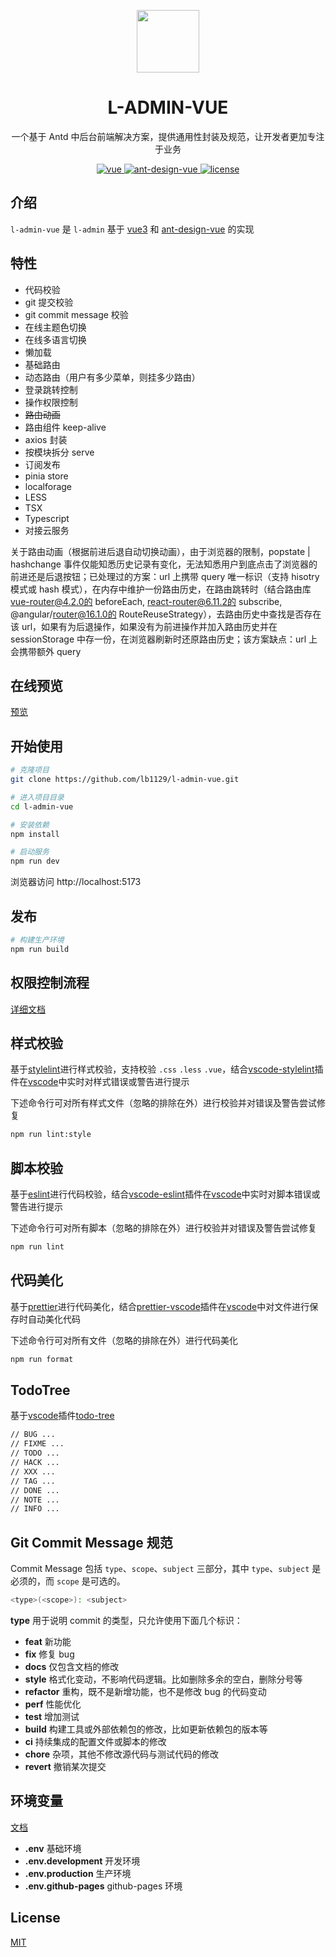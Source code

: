 <p align="center">
  <a href="https://www.leibo.group/l-admin-vue/">
    <img width="100" src="https://github.com/lb1129/l-admin-vue/blob/master/src/assets/image/logo.svg">
  </a>
</p>

<h1 align="center">L-ADMIN-VUE</h1>

<p align="center">一个基于 Antd 中后台前端解决方案，提供通用性封装及规范，让开发者更加专注于业务</p>

<p align="center">
  <a href="https://github.com/vuejs/core">
    <img src="https://img.shields.io/badge/vue-3.3.2-brightgreen.svg" alt="vue">
  </a>
  <a href="https://github.com/vueComponent/ant-design-vue">
    <img src="https://img.shields.io/badge/antv-3.2.20-brightgreen.svg" alt="ant-design-vue">
  </a>
  <a href="https://github.com/lb1129/l-admin-vue/blob/master/LICENSE">
    <img src="https://img.shields.io/github/license/mashape/apistatus.svg" alt="license">
  </a>
</p>

## 介绍

`l-admin-vue` 是 `l-admin` 基于 [vue3](https://github.com/vuejs/core) 和 [ant-design-vue](https://github.com/vueComponent/ant-design-vue) 的实现

## 特性

- 代码校验
- git 提交校验
- git commit message 校验
- 在线主题色切换
- 在线多语言切换
- 懒加载
- 基础路由
- 动态路由（用户有多少菜单，则挂多少路由）
- 登录跳转控制
- 操作权限控制
- ~~路由动画~~
- 路由组件 keep-alive
- axios 封装
- 按模块拆分 serve
- 订阅发布
- pinia store
- localforage
- LESS
- TSX
- Typescript
- 对接云服务

关于路由动画（根据前进后退自动切换动画），由于浏览器的限制，popstate | hashchange 事件仅能知悉历史记录有变化，无法知悉用户到底点击了浏览器的前进还是后退按钮；已处理过的方案：url 上携带 query 唯一标识（支持 hisotry 模式或 hash 模式），在内存中维护一份路由历史，在路由跳转时（结合路由库 vue-router@4.2.0的 beforeEach, react-router@6.11.2的 subscribe, @angular/router@16.1.0的 RouteReuseStrategy），去路由历史中查找是否存在该 url，如果有为后退操作，如果没有为前进操作并加入路由历史并在 sessionStorage 中存一份，在浏览器刷新时还原路由历史；该方案缺点：url 上会携带额外 query

## 在线预览

[预览](https://www.leibo.group/l-admin-vue/)

## 开始使用

```sh
# 克隆项目
git clone https://github.com/lb1129/l-admin-vue.git

# 进入项目目录
cd l-admin-vue

# 安装依赖
npm install

# 启动服务
npm run dev
```

浏览器访问 http://localhost:5173

## 发布

```sh
# 构建生产环境
npm run build
```

## 权限控制流程

[详细文档](./PermissionFlow.md)

## 样式校验

基于[stylelint](https://stylelint.io/)进行样式校验，支持校验 `.css` `.less` `.vue`，结合[vscode-stylelint](https://marketplace.visualstudio.com/items?itemName=stylelint.vscode-stylelint)插件在[vscode](https://code.visualstudio.com/)中实时对样式错误或警告进行提示

下述命令行可对所有样式文件（忽略的排除在外）进行校验并对错误及警告尝试修复

```sh
npm run lint:style
```

## 脚本校验

基于[eslint](https://eslint.org/)进行代码校验，结合[vscode-eslint](https://marketplace.visualstudio.com/items?itemName=dbaeumer.vscode-eslint)插件在[vscode](https://code.visualstudio.com/)中实时对脚本错误或警告进行提示

下述命令行可对所有脚本（忽略的排除在外）进行校验并对错误及警告尝试修复

```sh
npm run lint
```

## 代码美化

基于[prettier](https://prettier.io/)进行代码美化，结合[prettier-vscode](https://marketplace.visualstudio.com/items?itemName=esbenp.prettier-vscode)插件在[vscode](https://code.visualstudio.com/)中对文件进行保存时自动美化代码

下述命令行可对所有文件（忽略的排除在外）进行代码美化

```sh
npm run format
```

## TodoTree

基于[vscode](https://code.visualstudio.com/)插件[todo-tree](https://marketplace.visualstudio.com/items?itemName=Gruntfuggly.todo-tree)

```sh
// BUG ...
// FIXME ...
// TODO ...
// HACK ...
// XXX ...
// TAG ...
// DONE ...
// NOTE ...
// INFO ...
```

## Git Commit Message 规范

Commit Message 包括 `type`、`scope`、`subject` 三部分，其中 `type`、`subject` 是必须的，而 `scope` 是可选的。

```sh
<type>(<scope>): <subject>
```

**type** 用于说明 commit 的类型，只允许使用下面几个标识：

- **feat** 新功能
- **fix** 修复 bug
- **docs** 仅包含文档的修改
- **style** 格式化变动，不影响代码逻辑。比如删除多余的空白，删除分号等
- **refactor** 重构，既不是新增功能，也不是修改 bug 的代码变动
- **perf** 性能优化
- **test** 增加测试
- **build** 构建工具或外部依赖包的修改，比如更新依赖包的版本等
- **ci** 持续集成的配置文件或脚本的修改
- **chore** 杂项，其他不修改源代码与测试代码的修改
- **revert** 撤销某次提交

## 环境变量

[文档](https://cn.vitejs.dev/guide/env-and-mode.html)

- **.env** 基础环境
- **.env.development** 开发环境
- **.env.production** 生产环境
- **.env.github-pages** github-pages 环境

## License

[MIT](https://github.com/lb1129/l-admin-vue/blob/master/LICENSE)
